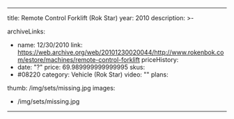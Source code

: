 
---
title: Remote Control Forklift (Rok Star)
year: 2010
description: >-
  
archiveLinks:
  - name: 12/30/2010
    link: https://web.archive.org/web/20101230020044/http://www.rokenbok.com/estore/machines/remote-control-forklift
priceHistory:
  - date: "?"
    price: 69.989999999999995
skus:
  - #08220
category: Vehicle (Rok Star)
video: ""
plans:

thumb: /img/sets/missing.jpg
images:
  -  /img/sets/missing.jpg
---
